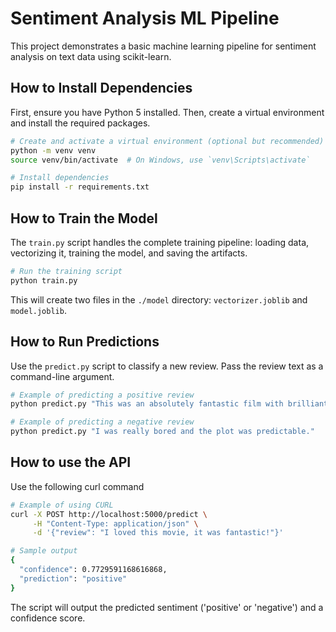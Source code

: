 
# Sentiment Analysis ML Pipeline

This project demonstrates a basic machine learning pipeline for sentiment analysis on text data using scikit-learn.

## How to Install Dependencies

First, ensure you have Python 5 installed. Then, create a virtual environment and install the required packages.

```bash
# Create and activate a virtual environment (optional but recommended)
python -m venv venv
source venv/bin/activate  # On Windows, use `venv\Scripts\activate`

# Install dependencies
pip install -r requirements.txt
```

## How to Train the Model

The `train.py` script handles the complete training pipeline: loading data, vectorizing it, training the model, and saving the artifacts.

```bash
# Run the training script
python train.py
```

This will create two files in the `./model` directory: `vectorizer.joblib` and `model.joblib`.

## How to Run Predictions

Use the `predict.py` script to classify a new review. Pass the review text as a command-line argument.

```bash
# Example of predicting a positive review
python predict.py "This was an absolutely fantastic film with brilliant acting!"

# Example of predicting a negative review
python predict.py "I was really bored and the plot was predictable."
```
## How to use the API

Use the following curl command

```bash
# Example of using CURL
curl -X POST http://localhost:5000/predict \
     -H "Content-Type: application/json" \
     -d '{"review": "I loved this movie, it was fantastic!"}'

# Sample output
{
  "confidence": 0.7729591168616868,
  "prediction": "positive"
}
```

The script will output the predicted sentiment ('positive' or 'negative') and a confidence score.

